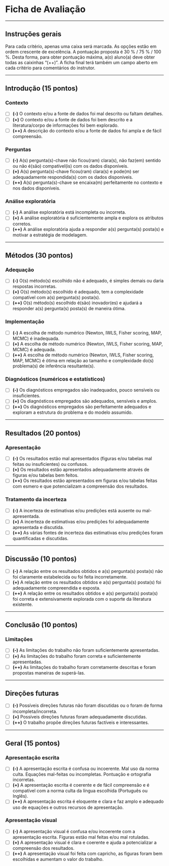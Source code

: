 # Ficha de Avaliação

---

## Instruções gerais

Para cada critério, apenas uma caixa será marcada. As opções estão em ordem crescente de excelência. A pontuação proposta é 30 % / 75 % / 100 %. Desta forma, para obter pontuação máxima, a(o) aluno(a) deve obter todas as caixinhas “(++)”. A ficha final terá também um campo aberto em cada critério para comentários do instrutor.

---

## Introdução (15 pontos)

### Contexto
- [ ] **(-)** O contexto e/ou a fonte de dados foi mal descrito ou faltam detalhes.  
- [ ] **(+)** O contexto e/ou a fonte de dados foi bem descrito e a literatura/corpo de informações foi bem explorado.  
- [ ] **(++)** A descrição do contexto e/ou a fonte de dados foi ampla e de fácil compreensão.  

### Perguntas
- [ ] **(-)** A(s) pergunta(s)-chave não ficou(ram) clara(s), não faz(em) sentido ou não é(são) compatível(is) com os dados disponíveis.  
- [ ] **(+)** A(s) pergunta(s)-chave ficou(ram) clara(s) e pode(m) ser adequadamente respondida(s) com os dados disponíveis.  
- [ ] **(++)** A(s) pergunta(s)-chave se encaixa(m) perfeitamente no contexto e nos dados disponíveis.  

### Análise exploratória
- [ ] **(-)** A análise exploratória está incompleta ou incorreta.  
- [ ] **(+)** A análise exploratória é suficientemente ampla e explora os atributos corretos.  
- [ ] **(++)** A análise exploratória ajuda a responder a(s) pergunta(s) posta(s) e motivar a estratégia de modelagem.  

---

## Métodos (30 pontos)

### Adequação
- [ ] **(-)** O(s) método(s) escolhido não é adequado, é simples demais ou daria respostas incorretas.  
- [ ] **(+)** O(s) método(s) escolhido é adequado, tem a complexidade compatível com a(s) pergunta(s) posta(s).  
- [ ] **(++)** O(s) método(s) escolhido é(são) inovador(es) e ajudará a responder a(s) pergunta(s) posta(s) de maneira ótima.  

### Implementação
- [ ] **(-)** A escolha de método numérico (Newton, IWLS, Fisher scoring, MAP, MCMC) é inadequada.  
- [ ] **(+)** A escolha de método numérico (Newton, IWLS, Fisher scoring, MAP, MCMC) é adequada.  
- [ ] **(++)** A escolha de método numérico (Newton, IWLS, Fisher scoring, MAP, MCMC) é ótima em relação ao tamanho e complexidade do(s) problema(s) de inferência resultante(s).  

### Diagnósticos (numéricos e estatísticos)
- [ ] **(-)** Os diagnósticos empregados são inadequados, pouco sensíveis ou insuficientes.  
- [ ] **(+)** Os diagnósticos empregados são adequados, sensíveis e amplos.  
- [ ] **(++)** Os diagnósticos empregados são perfeitamente adequados e exploram a estrutura do problema e do modelo assumido.  

---

## Resultados (20 pontos)

### Apresentação
- [ ] **(-)** Os resultados estão mal apresentados (figuras e/ou tabelas mal feitas ou insuficientes) ou confusos.  
- [ ] **(+)** Os resultados estão apresentados adequadamente através de figuras e/ou tabelas bem feitos.  
- [ ] **(++)** Os resultados estão apresentados em figuras e/ou tabelas feitas com esmero e que potencializam a compreensão dos resultados.  

### Tratamento da incerteza
- [ ] **(-)** A incerteza de estimativas e/ou predições está ausente ou mal-apresentada.  
- [ ] **(+)** A incerteza de estimativas e/ou predições foi adequadamente apresentada e discutida.  
- [ ] **(++)** As várias fontes de incerteza das estimativas e/ou predições foram quantificadas e discutidas.  

---

## Discussão (10 pontos)
- [ ] **(-)** A relação entre os resultados obtidos e a(s) pergunta(s) posta(s) não foi claramente estabelecida ou foi feita incorretamente.  
- [ ] **(+)** A relação entre os resultados obtidos e a(s) pergunta(s) posta(s) foi adequadamente compreendida e exposta.  
- [ ] **(++)** A relação entre os resultados obtidos e a(s) pergunta(s) posta(s) foi correta e extensivamente explorada com o suporte da literatura existente.  

---

## Conclusão (10 pontos)

### Limitações
- [ ] **(-)** As limitações do trabalho não foram suficientemente apresentadas.  
- [ ] **(+)** As limitações do trabalho foram correta e suficientemente apresentadas.  
- [ ] **(++)** As limitações do trabalho foram corretamente descritas e foram propostas maneiras de superá-las.  

---

## Direções futuras
- [ ] **(-)** Possíveis direções futuras não foram discutidas ou o foram de forma incompleta/incorreta.  
- [ ] **(+)** Possíveis direções futuras foram adequadamente discutidas.  
- [ ] **(++)** O trabalho propõe direções futuras factíveis e interessantes.  

---

## Geral (15 pontos)

### Apresentação escrita
- [ ] **(-)** A apresentação escrita é confusa ou incoerente. Mal uso da norma culta. Equações mal-feitas ou incompletas. Pontuação e ortografia incorretas.  
- [ ] **(+)** A apresentação escrita é coerente e de fácil compreensão e é compatível com a norma culta da língua escolhida (Português ou Inglês).  
- [ ] **(++)** A apresentação escrita é eloquente e clara e faz amplo e adequado uso de equações e outros recursos de apresentação.  

### Apresentação visual
- [ ] **(-)** A apresentação visual é confusa e/ou incoerente com a apresentação escrita. Figuras estão mal feitas e/ou mal rotuladas.  
- [ ] **(+)** A apresentação visual é clara e coerente e ajuda a potencializar a compreensão dos resultados.  
- [ ] **(++)** A apresentação visual foi feita com capricho, as figuras foram bem escolhidas e aumentam o valor do trabalho.  
